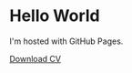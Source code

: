 <html>
<body>
<h1>Hello World</h1>
<p>I'm hosted with GitHub Pages.</p>
<a href="/docs/temp.txt" class="btn btn-default pull-right" title="Download CV as PDF">Download CV</a>
</body>
</html>
